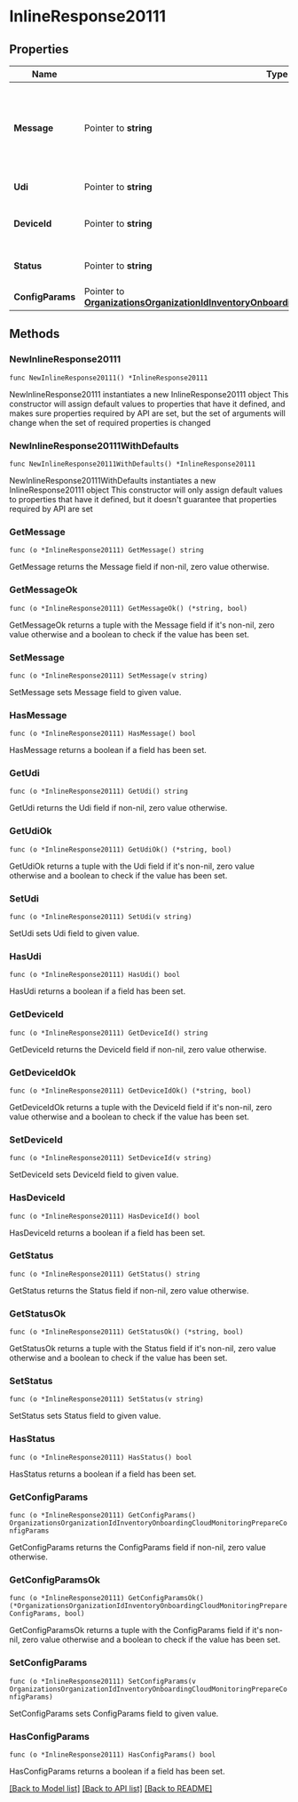 # InlineResponse20111

## Properties

Name | Type | Description | Notes
------------ | ------------- | ------------- | -------------
**Message** | Pointer to **string** | Message related to whether or not the device was found and can be imported. | [optional] 
**Udi** | Pointer to **string** | Device UDI certificate | [optional] 
**DeviceId** | Pointer to **string** | Import ID from the Import operation | [optional] 
**Status** | Pointer to **string** | The import status of the device | [optional] 
**ConfigParams** | Pointer to [**OrganizationsOrganizationIdInventoryOnboardingCloudMonitoringPrepareConfigParams**](OrganizationsOrganizationIdInventoryOnboardingCloudMonitoringPrepareConfigParams.md) |  | [optional] 

## Methods

### NewInlineResponse20111

`func NewInlineResponse20111() *InlineResponse20111`

NewInlineResponse20111 instantiates a new InlineResponse20111 object
This constructor will assign default values to properties that have it defined,
and makes sure properties required by API are set, but the set of arguments
will change when the set of required properties is changed

### NewInlineResponse20111WithDefaults

`func NewInlineResponse20111WithDefaults() *InlineResponse20111`

NewInlineResponse20111WithDefaults instantiates a new InlineResponse20111 object
This constructor will only assign default values to properties that have it defined,
but it doesn't guarantee that properties required by API are set

### GetMessage

`func (o *InlineResponse20111) GetMessage() string`

GetMessage returns the Message field if non-nil, zero value otherwise.

### GetMessageOk

`func (o *InlineResponse20111) GetMessageOk() (*string, bool)`

GetMessageOk returns a tuple with the Message field if it's non-nil, zero value otherwise
and a boolean to check if the value has been set.

### SetMessage

`func (o *InlineResponse20111) SetMessage(v string)`

SetMessage sets Message field to given value.

### HasMessage

`func (o *InlineResponse20111) HasMessage() bool`

HasMessage returns a boolean if a field has been set.

### GetUdi

`func (o *InlineResponse20111) GetUdi() string`

GetUdi returns the Udi field if non-nil, zero value otherwise.

### GetUdiOk

`func (o *InlineResponse20111) GetUdiOk() (*string, bool)`

GetUdiOk returns a tuple with the Udi field if it's non-nil, zero value otherwise
and a boolean to check if the value has been set.

### SetUdi

`func (o *InlineResponse20111) SetUdi(v string)`

SetUdi sets Udi field to given value.

### HasUdi

`func (o *InlineResponse20111) HasUdi() bool`

HasUdi returns a boolean if a field has been set.

### GetDeviceId

`func (o *InlineResponse20111) GetDeviceId() string`

GetDeviceId returns the DeviceId field if non-nil, zero value otherwise.

### GetDeviceIdOk

`func (o *InlineResponse20111) GetDeviceIdOk() (*string, bool)`

GetDeviceIdOk returns a tuple with the DeviceId field if it's non-nil, zero value otherwise
and a boolean to check if the value has been set.

### SetDeviceId

`func (o *InlineResponse20111) SetDeviceId(v string)`

SetDeviceId sets DeviceId field to given value.

### HasDeviceId

`func (o *InlineResponse20111) HasDeviceId() bool`

HasDeviceId returns a boolean if a field has been set.

### GetStatus

`func (o *InlineResponse20111) GetStatus() string`

GetStatus returns the Status field if non-nil, zero value otherwise.

### GetStatusOk

`func (o *InlineResponse20111) GetStatusOk() (*string, bool)`

GetStatusOk returns a tuple with the Status field if it's non-nil, zero value otherwise
and a boolean to check if the value has been set.

### SetStatus

`func (o *InlineResponse20111) SetStatus(v string)`

SetStatus sets Status field to given value.

### HasStatus

`func (o *InlineResponse20111) HasStatus() bool`

HasStatus returns a boolean if a field has been set.

### GetConfigParams

`func (o *InlineResponse20111) GetConfigParams() OrganizationsOrganizationIdInventoryOnboardingCloudMonitoringPrepareConfigParams`

GetConfigParams returns the ConfigParams field if non-nil, zero value otherwise.

### GetConfigParamsOk

`func (o *InlineResponse20111) GetConfigParamsOk() (*OrganizationsOrganizationIdInventoryOnboardingCloudMonitoringPrepareConfigParams, bool)`

GetConfigParamsOk returns a tuple with the ConfigParams field if it's non-nil, zero value otherwise
and a boolean to check if the value has been set.

### SetConfigParams

`func (o *InlineResponse20111) SetConfigParams(v OrganizationsOrganizationIdInventoryOnboardingCloudMonitoringPrepareConfigParams)`

SetConfigParams sets ConfigParams field to given value.

### HasConfigParams

`func (o *InlineResponse20111) HasConfigParams() bool`

HasConfigParams returns a boolean if a field has been set.


[[Back to Model list]](../README.md#documentation-for-models) [[Back to API list]](../README.md#documentation-for-api-endpoints) [[Back to README]](../README.md)


